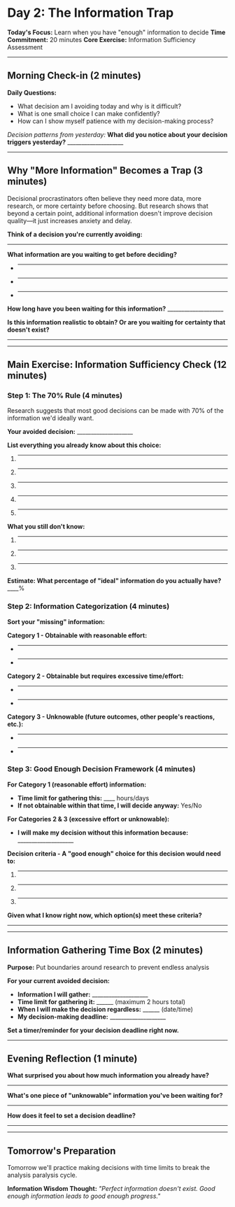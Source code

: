 # Day 2: The Information Trap

**Today's Focus:** Learn when you have "enough" information to decide
**Time Commitment:** 20 minutes
**Core Exercise:** Information Sufficiency Assessment

---

## Morning Check-in (2 minutes)

**Daily Questions:**
- What decision am I avoiding today and why is it difficult?
- What is one small choice I can make confidently?
- How can I show myself patience with my decision-making process?

*Decision patterns from yesterday:*
**What did you notice about your decision triggers yesterday?** ____________________

---

## Why "More Information" Becomes a Trap (3 minutes)

Decisional procrastinators often believe they need more data, more research, or more certainty before choosing. But research shows that beyond a certain point, additional information doesn't improve decision quality—it just increases anxiety and delay.

**Think of a decision you're currently avoiding:**
____________________

**What information are you waiting to get before deciding?**
- ____________________
- ____________________
- ____________________

**How long have you been waiting for this information?** ____________________

**Is this information realistic to obtain? Or are you waiting for certainty that doesn't exist?**
____________________

---

## Main Exercise: Information Sufficiency Check (12 minutes)

### Step 1: The 70% Rule (4 minutes)

Research suggests that most good decisions can be made with 70% of the information we'd ideally want.

**Your avoided decision:** ____________________

**List everything you already know about this choice:**
1. ____________________
2. ____________________
3. ____________________
4. ____________________
5. ____________________

**What you still don't know:**
1. ____________________
2. ____________________
3. ____________________

**Estimate: What percentage of "ideal" information do you actually have?** ____%

### Step 2: Information Categorization (4 minutes)

**Sort your "missing" information:**

**Category 1 - Obtainable with reasonable effort:**
- ____________________
- ____________________

**Category 2 - Obtainable but requires excessive time/effort:**
- ____________________
- ____________________

**Category 3 - Unknowable (future outcomes, other people's reactions, etc.):**
- ____________________
- ____________________

### Step 3: Good Enough Decision Framework (4 minutes)

**For Category 1 (reasonable effort) information:**
- **Time limit for gathering this:** ____ hours/days
- **If not obtainable within that time, I will decide anyway:** Yes/No

**For Categories 2 & 3 (excessive effort or unknowable):**
- **I will make my decision without this information because:** ____________________

**Decision criteria - A "good enough" choice for this decision would need to:**
1. ____________________
2. ____________________
3. ____________________

**Given what I know right now, which option(s) meet these criteria?**
____________________

---

## Information Gathering Time Box (2 minutes)

**Purpose:** Put boundaries around research to prevent endless analysis

**For your current avoided decision:**
- **Information I will gather:** ____________________
- **Time limit for gathering it:** ______ (maximum 2 hours total)
- **When I will make the decision regardless:** ______ (date/time)
- **My decision-making deadline:** ____________________

**Set a timer/reminder for your decision deadline right now.**

---

## Evening Reflection (1 minute)

**What surprised you about how much information you already have?**
____________________

**What's one piece of "unknowable" information you've been waiting for?**
____________________

**How does it feel to set a decision deadline?**
____________________

---

## Tomorrow's Preparation
Tomorrow we'll practice making decisions with time limits to break the analysis paralysis cycle.

**Information Wisdom Thought:**
*"Perfect information doesn't exist. Good enough information leads to good enough progress."*